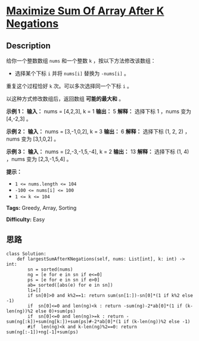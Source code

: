 # [Maximize Sum Of Array After K Negations][title]

## Description

给你一个整数数组 `nums` 和一个整数 `k` ，按以下方法修改该数组：

  * 选择某个下标 `i` 并将 `nums[i]` 替换为 `-nums[i]` 。

重复这个过程恰好 `k` 次。可以多次选择同一个下标 `i` 。

以这种方式修改数组后，返回数组 **可能的最大和** 。



**示例 1：**
            **输入：** nums = [4,2,3], k = 1    **输出：** 5    **解释：** 选择下标 1 ，nums 变为 [4,-2,3] 。    

**示例 2：**
            **输入：** nums = [3,-1,0,2], k = 3    **输出：** 6    **解释：** 选择下标 (1, 2, 2) ，nums 变为 [3,1,0,2] 。    

**示例 3：**
            **输入：** nums = [2,-3,-1,5,-4], k = 2    **输出：** 13    **解释：** 选择下标 (1, 4) ，nums 变为 [2,3,-1,5,4] 。    



**提示：**

  * `1 <= nums.length <= 104`
  * `-100 <= nums[i] <= 100`
  * `1 <= k <= 104`


**Tags:** Greedy, Array, Sorting

**Difficulty:** Easy

## 思路

``` python3
class Solution:
    def largestSumAfterKNegations(self, nums: List[int], k: int) -> int:
        sn = sorted(nums)
        ng = [e for e in sn if e<=0]
        ps = [e for e in sn if e>0]
        ab= sorted([abs(e) for e in sn])
        li=[]
        if sn[0]>0 and k%2==1: return sum(sn[1:])-sn[0]*(1 if k%2 else -1) 
        if  sn[0]<=0 and len(ng)<k : return -sum(ng)-2*ab[0]*(1 if (k-len(ng))%2 else 0)+sum(ps)
        if  sn[0]<=0 and len(ng)>=k : return -sum(ng[:k])+sum(ng[k:])+sum(ps)#-2*ab[0]*(1 if (k-len(ng))%2 else -1)
        #if  len(ng)<k and k-len(ng)%2==0: return sum(ng[:-1])+ng[-1]+sum(ps)
            
```

[title]: https://leetcode-cn.com/problems/maximize-sum-of-array-after-k-negations
